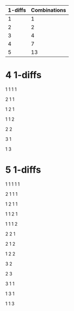 | 1-diffs | Combinations |
| ------- | ------------ |
| 1 | 1 |
| 2 | 2 |
| 3 | 4 |
| 4 | 7 |
| 5 | 13 |

# 4 1-diffs
1 1 1 1

2 1 1

1 2 1

1 1 2

2 2

3 1

1 3

# 5 1-diffs
1 1 1 1 1

2 1 1 1

1 2 1 1

1 1 2 1

1 1 1 2

2 2 1

2 1 2

1 2 2

3 2

2 3

3 1 1

1 3 1

1 1 3
